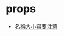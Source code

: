 # props

- [名稱大小寫要注意](https://v3.vuejs.org/guide/component-props.html#prop-casing-camelcase-vs-kebab-case)
